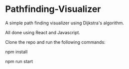 # Pathfinding-Visualizer

A simple path finding visualizer using Dijkstra's algorithm.

All done using React and Javascript.

Clone the repo and run the following commands:

npm install

npm run start
